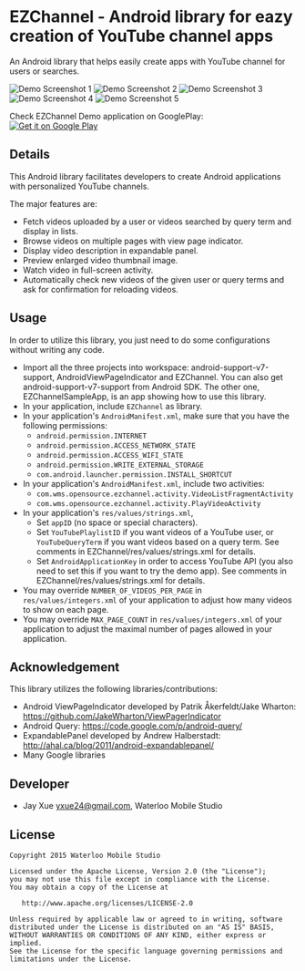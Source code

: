 # EZChannel - Android library for eazy creation of YouTube channel apps

An Android library that helps easily create apps with YouTube channel for users or searches.

![Demo Screenshot 1](https://github.com/jayxue/EZChannel/blob/master/EZChannel/res/raw/screenshot_1.png)
![Demo Screenshot 2](https://github.com/jayxue/EZChannel/blob/master/EZChannel/res/raw/screenshot_2.png)
![Demo Screenshot 3](https://github.com/jayxue/EZChannel/blob/master/EZChannel/res/raw/screenshot_3.png)
![Demo Screenshot 4](https://github.com/jayxue/EZChannel/blob/master/EZChannel/res/raw/screenshot_4.png)
![Demo Screenshot 5](https://github.com/jayxue/EZChannel/blob/master/EZChannel/res/raw/screenshot_5.png)

Check EZChannel Demo application on GooglePlay:<br />
<a target="_blank" href="https://play.google.com/store/apps/details?id=com.wsm.opensource.ezchannel.demo">
  <img alt="Get it on Google Play" src="https://github.com/jayxue/EZChannel/blob/master/EZChannel/res/raw/google_play.png" />
</a>

Details
-------
This Android library facilitates developers to create Android applications with personalized YouTube channels.

The major features are:
* Fetch videos uploaded by a user or videos searched by query term and display in lists.
* Browse videos on multiple pages with view page indicator.
* Display video description in expandable panel.
* Preview enlarged video thumbnail image.
* Watch video in full-screen activity.
* Automatically check new videos of the given user or query terms and ask for confirmation for reloading videos.

Usage
-----

In order to utilize this library, you just need to do some configurations without writing any code.
* Import all the three projects into workspace: android-support-v7-support, AndroidViewPageIndicator and EZChannel. You can also get android-support-v7-support from Android SDK. The other one, EZChannelSampleApp, is an app showing how to use this library.
* In your application, include ```EZChannel``` as library.
* In your application's ```AndroidManifest.xml```, make sure that you have the following permissions:
  * ```android.permission.INTERNET```
  * ```android.permission.ACCESS_NETWORK_STATE```
  * ```android.permission.ACCESS_WIFI_STATE```
  * ```android.permission.WRITE_EXTERNAL_STORAGE```
  * ```com.android.launcher.permission.INSTALL_SHORTCUT```
* In your application's ```AndroidManifest.xml```, include two activities:
  * ```com.wms.opensource.ezchannel.activity.VideoListFragmentActivity```
  * ```com.wms.opensource.ezchannel.activity.PlayVideoActivity```
* In your application's ```res/values/strings.xml```,
  * Set ```appID``` (no space or special characters).
  * Set ```YouTubePlaylistID``` if you want videos of a YouTube user, or ```YouTubeQueryTerm``` if you want videos based on a query term. See comments in EZChannel/res/values/strings.xml for details.
  * Set ```AndroidApplicationKey``` in order to access YouTube API (you also need to set this if you want to try the demo app). See comments in EZChannel/res/values/strings.xml for details.
* You may override ```NUMBER_OF_VIDEOS_PER_PAGE``` in ```res/values/integers.xml``` of your application to adjust how many videos to show on each page.
* You may override ```MAX_PAGE_COUNT``` in ```res/values/integers.xml``` of your application to adjust the maximal number of pages allowed in your application.

Acknowledgement
---------------

This library utilizes the following libraries/contributions:
* Android ViewPageIndicator developed by Patrik Åkerfeldt/Jake Wharton: https://github.com/JakeWharton/ViewPagerIndicator
* Android Query: https://code.google.com/p/android-query/
* ExpandablePanel developed by Andrew Halberstadt: http://ahal.ca/blog/2011/android-expandablepanel/
* Many Google libraries

Developer
---------
* Jay Xue <yxue24@gmail.com>, Waterloo Mobile Studio

License
-------

    Copyright 2015 Waterloo Mobile Studio

    Licensed under the Apache License, Version 2.0 (the "License");
    you may not use this file except in compliance with the License.
    You may obtain a copy of the License at

       http://www.apache.org/licenses/LICENSE-2.0

    Unless required by applicable law or agreed to in writing, software
    distributed under the License is distributed on an "AS IS" BASIS,
    WITHOUT WARRANTIES OR CONDITIONS OF ANY KIND, either express or implied.
    See the License for the specific language governing permissions and
    limitations under the License.
